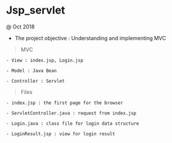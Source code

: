 # Jsp_servlet

@ Oct 2018

- The project objective : Understanding and implementing MVC 



> MVC 

    - View : index.jsp, Login.jsp 
    
    - Model : Java Bean
    
    - Controller : Servlet
    
    
> Files 

    - index.jsp : the first page for the browser 
    
    - ServletController.java : request from index.jsp
    
    - Login.java : class file for login data structure 
    
    - LoginResult.jsp : view for login result 
